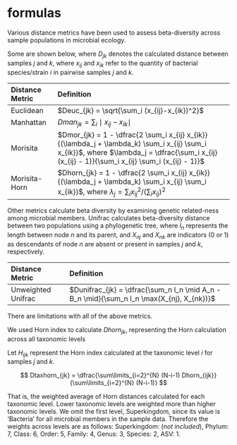 formulas
================

Various distance metrics have been used to assess beta-diversity across
sample populations in microbial ecology.

Some are shown below, where $D_{jk}$ denotes the calculated distance
between samples $j$ and $k$, where $x_{ij}$ and $x_{ik}$ refer to the
quantity of bacterial species/strain $i$ in pairwise samples $j$ and
$k$.

| Distance Metric | Definition                                                                                                                                                                                         |
|:----------------|:---------------------------------------------------------------------------------------------------------------------------------------------------------------------------------------------------|
| Euclidean       | $Deuc_{jk} = \sqrt{\sum_i (x_{ij}-x_{ik})^2}$                                                                                                                                                      |
| Manhattan       | $Dman_{jk}=\sum_i \mid x_{ij}-x_{ik} \mid$                                                                                                                                                         |
| Morisita        | $Dmor_{jk} = 1 - \dfrac{2 \sum_i x_{ij} x_{ik}}{(\lambda_j +  \lambda_k) \sum_i x_{ij} \sum_i  x_{ik}}$, where $\lambda_j = \dfrac{\sum_i x_{ij} (x_{ij} - 1)}{\sum_i x_{ij} \sum_i (x_{ij} - 1)}$ |
| Morisita-Horn   | $Dhorn_{jk} = 1 - \dfrac{2 \sum_i x_{ij} x_{ik}}{(\lambda_j +  \lambda_k) \sum_i x_{ij} \sum_i  x_{ik}}$, where $\lambda_j = \sum_i {x_{ij}}^2/(\sum_i x_{ij})^2$                                  |

Other metrics calculate beta diversity by examining genetic related-ness
among microbial members. Unifrac calculates beta-diversity distance
between two populations using a phylogenetic tree, where $l_n$
represents the length between node $n$ and its parent, and $X_{nj}$ and
$X_{nk}$ are indicators (0 or 1) as descendants of node $n$ are absent
or present in samples $j$ and $k$, respectively.

| Distance Metric    | Definition                                                                                |
|:-------------------|:------------------------------------------------------------------------------------------|
| Unweighted Unifrac | $Dunifrac_{jk} = \dfrac{\sum_n l_n \mid A_n - B_n \mid}{\sum_n l_n \max(X_{nj}, X_{nk})}$ |

There are limitations with all of the above metrics.

We used Horn index to calculate $Dhorn_{jk}$, representing the Horn
calculation across all taxonomic levels

Let $H_{ijk}$ represent the Horn index calculated at the taxonomic level
$i$ for samples $j$ and $k$.

$$
Dtaxhorn_{jk} = \dfrac{\sum\limits_{i=2}^{N} (N-i-1) Dhorn_{ijk}}{\sum\limits_{i=2}^{N} (N-i-1)}
$$

That is, the weighted average of Horn distances calculated for each
taxonomic level. Lower taxonomic levels are weighted more than higher
taxonomic levels. We omit the first level, Superkingdom, since its value
is ‘Bacteria’ for all microbial members in the sample data. Therefore
the weights across levels are as follows: Superkingdom: (*not
included*), Phylum: 7, Class: 6, Order: 5, Family: 4, Genus: 3, Species:
2, ASV: 1.
